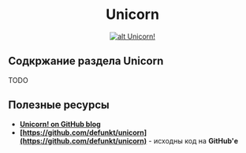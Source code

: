 <h1 align="center">
  <a  href="#unicorn"
      class="anchor"
      name="unicorn"><span class="mini-icon mini-icon-link"></span></a>
  Unicorn
</h1>

<p align="center">
  <a href="https://github.com/blog/517-unicorn" target="_blank">
    <img  style="max-width:100%;"
          alt="alt Unicorn!"
          src="https://raw.github.com/uran1980/web-dev-blog/master/Unicorn/images/angry_unicorn.png" />
  </a>
</p>

## Содкржание раздела Unicorn
TODO

## Полезные ресурсы
* **[Unicorn! on GitHub blog](https://github.com/blog/517-unicorn)**
* **[https://github.com/defunkt/unicorn](https://github.com/defunkt/unicorn)** - исходны код на **GitHub'е**
